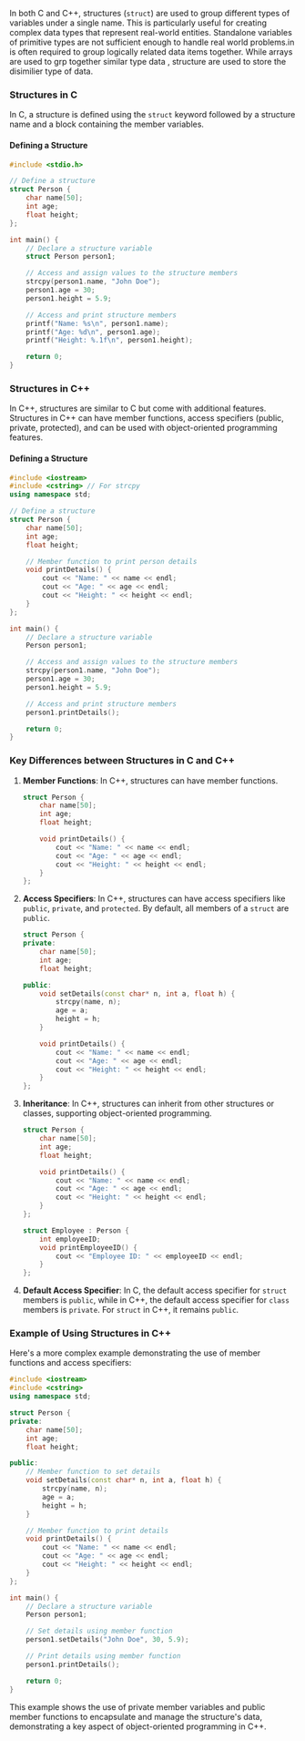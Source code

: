 In both C and C++, structures (`struct`) are used to group different types of variables under a single name. This is particularly useful for creating complex data types that represent real-world entities.
Standalone variables of primitive types are not sufficient enough to handle real world problems.in is often required to group logically related data items together. While arrays are used to grp together similar type data , structure are used to store the disimilier type of data.
### Structures in C

In C, a structure is defined using the `struct` keyword followed by a structure name and a block containing the member variables.

#### Defining a Structure

```c
#include <stdio.h>

// Define a structure
struct Person {
    char name[50];
    int age;
    float height;
};

int main() {
    // Declare a structure variable
    struct Person person1;

    // Access and assign values to the structure members
    strcpy(person1.name, "John Doe");
    person1.age = 30;
    person1.height = 5.9;

    // Access and print structure members
    printf("Name: %s\n", person1.name);
    printf("Age: %d\n", person1.age);
    printf("Height: %.1f\n", person1.height);

    return 0;
}
```

### Structures in C++

In C++, structures are similar to C but come with additional features. Structures in C++ can have member functions, access specifiers (public, private, protected), and can be used with object-oriented programming features.

#### Defining a Structure

```cpp
#include <iostream>
#include <cstring> // For strcpy
using namespace std;

// Define a structure
struct Person {
    char name[50];
    int age;
    float height;

    // Member function to print person details
    void printDetails() {
        cout << "Name: " << name << endl;
        cout << "Age: " << age << endl;
        cout << "Height: " << height << endl;
    }
};

int main() {
    // Declare a structure variable
    Person person1;

    // Access and assign values to the structure members
    strcpy(person1.name, "John Doe");
    person1.age = 30;
    person1.height = 5.9;

    // Access and print structure members
    person1.printDetails();

    return 0;
}
```

### Key Differences between Structures in C and C++

1. **Member Functions**: In C++, structures can have member functions.
   ```cpp
   struct Person {
       char name[50];
       int age;
       float height;

       void printDetails() {
           cout << "Name: " << name << endl;
           cout << "Age: " << age << endl;
           cout << "Height: " << height << endl;
       }
   };
   ```

2. **Access Specifiers**: In C++, structures can have access specifiers like `public`, `private`, and `protected`. By default, all members of a `struct` are `public`.
   ```cpp
   struct Person {
   private:
       char name[50];
       int age;
       float height;

   public:
       void setDetails(const char* n, int a, float h) {
           strcpy(name, n);
           age = a;
           height = h;
       }

       void printDetails() {
           cout << "Name: " << name << endl;
           cout << "Age: " << age << endl;
           cout << "Height: " << height << endl;
       }
   };
   ```

3. **Inheritance**: In C++, structures can inherit from other structures or classes, supporting object-oriented programming.
   ```cpp
   struct Person {
       char name[50];
       int age;
       float height;

       void printDetails() {
           cout << "Name: " << name << endl;
           cout << "Age: " << age << endl;
           cout << "Height: " << height << endl;
       }
   };

   struct Employee : Person {
       int employeeID;
       void printEmployeeID() {
           cout << "Employee ID: " << employeeID << endl;
       }
   };
   ```

4. **Default Access Specifier**: In C, the default access specifier for `struct` members is `public`, while in C++, the default access specifier for `class` members is `private`. For `struct` in C++, it remains `public`.

### Example of Using Structures in C++

Here's a more complex example demonstrating the use of member functions and access specifiers:

```cpp
#include <iostream>
#include <cstring>
using namespace std;

struct Person {
private:
    char name[50];
    int age;
    float height;

public:
    // Member function to set details
    void setDetails(const char* n, int a, float h) {
        strcpy(name, n);
        age = a;
        height = h;
    }

    // Member function to print details
    void printDetails() {
        cout << "Name: " << name << endl;
        cout << "Age: " << age << endl;
        cout << "Height: " << height << endl;
    }
};

int main() {
    // Declare a structure variable
    Person person1;

    // Set details using member function
    person1.setDetails("John Doe", 30, 5.9);

    // Print details using member function
    person1.printDetails();

    return 0;
}
```

This example shows the use of private member variables and public member functions to encapsulate and manage the structure's data, demonstrating a key aspect of object-oriented programming in C++.
